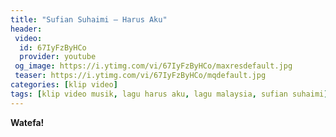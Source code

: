 ```yaml
---
title: "Sufian Suhaimi — Harus Aku"
header:
 video:
  id: 67IyFzByHCo
  provider: youtube
 og_image: https://i.ytimg.com/vi/67IyFzByHCo/maxresdefault.jpg
 teaser: https://i.ytimg.com/vi/67IyFzByHCo/mqdefault.jpg
categories: [klip video]
tags: [klip video musik, lagu harus aku, lagu malaysia, sufian suhaimi]
---
```


**Watefa!**
